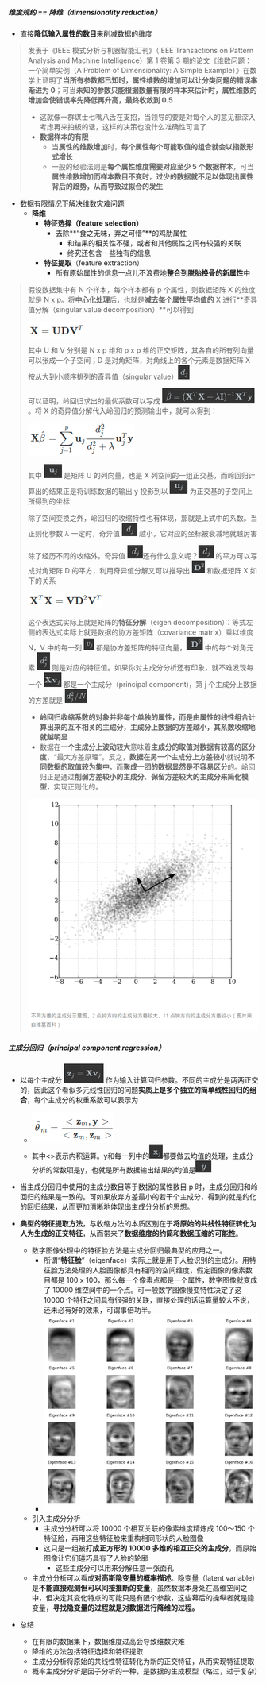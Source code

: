##### 维度规约 == **降维**（dimensionality reduction）

* 直接**降低输入属性的数目**来削减数据的维度

> 发表于《IEEE 模式分析与机器智能汇刊》（IEEE Transactions on Pattern Analysis and Machine Intelligence）第 1 卷第 3 期的论文《维数问题：一个简单实例（A Problem of Dimensionality: A Simple Example）》在数学上证明了**当所有参数都已知时，属性维数的增加可以让分类问题的错误率渐进为 0**；可当**未知的参数只能根据数量有限的样本来估计时，属性维数的增加会使错误率先降低再升高，最终收敛到 0.5**
>
> * 这就像一群谋士七嘴八舌在支招，当领导的要是对每个人的意见都深入考虑再来拍板的话，这样的决策也没什么准确性可言了
> * **数据样本的有限**
>   * 当**属性的维数增加**时，**每个属性每个可能取值的组合就会以指数形式增长**
>   * 一般的经验法则是**每个属性维度需要对应至少 5 个数据样本**，可当**属性维数增加而样本数目不变时**，**过少的数据就不足以体现出属性背后的趋势，从而导致过拟合的发生**

* 数据有限情况下解决维数灾难问题
  * **降维**
    * **特征选择（feature selection）**
      * 去除**“食之无味，弃之可惜”**的鸡肋属性
        * 和结果的相关性不强，或者和其他属性之间有较强的关联
        * 终究还包含一些独有的信息
    * **特征提取**（feature extraction）
      * 所有原始属性的信息一点儿不浪费地**整合到脱胎换骨的新属性**中

> 假设数据集中有 N 个样本，每个样本都有 p 个属性，则数据矩阵 X 的维度就是 N x p。将**中心化处理**后，也就是**减去每个属性平均值的** X 进行**奇异值分解（singular value decomposition）**可以得到
>
> ![image-20210813093351292](线性降维_主成分的使用.assets/image-20210813093351292.png)
>
> 其中 U 和 V 分别是 N x p 维和 p x p 维的正交矩阵，其各自的所有列向量可以张成一个子空间；D 是对角矩阵，对角线上的各个元素是数据矩阵 X 按从大到小顺序排列的奇异值（singular value）![image-20210813093843080](线性降维_主成分的使用.assets/image-20210813093843080.png)
>
> 可以证明，岭回归求出的最优系数可以写成 ![image-20210813093911518](线性降维_主成分的使用.assets/image-20210813093911518.png)。将 X 的奇异值分解代入岭回归的预测输出中，就可以得到：
>
> ![image-20210813093926634](线性降维_主成分的使用.assets/image-20210813093926634.png)
>
> 其中 ![image-20210813094132880](线性降维_主成分的使用.assets/image-20210813094132880.png) 是矩阵 U 的列向量，也是 X 列空间的一组正交基，而岭回归计算出的结果正是将训练数据的输出  y 投影到以  ![image-20210813094132880](线性降维_主成分的使用.assets/image-20210813094132880.png) 为正交基的子空间上所得到的坐标
>
> 除了空间变换之外，岭回归的收缩特性也有体现，那就是上式中的系数。当正则化参数 λ 一定时，奇异值 ![image-20210813094300771](线性降维_主成分的使用.assets/image-20210813094300771.png) 越小，它对应的坐标被衰减地就越厉害
>
> 除了经历不同的收缩外，奇异值 ![image-20210813094300771](线性降维_主成分的使用.assets/image-20210813094300771.png)还有什么意义呢？![image-20210813094300771](线性降维_主成分的使用.assets/image-20210813094300771.png) 的平方可以写成对角矩阵 D 的平方，利用奇异值分解又可以推导出 ![image-20210813094350856](线性降维_主成分的使用.assets/image-20210813094350856.png) 和数据矩阵 X 如下的关系
>
> ![image-20210813094402100](线性降维_主成分的使用.assets/image-20210813094402100.png)
>
> 这个表达式实际上就是矩阵的**特征分解**（eigen decomposition）：等式左侧的表达式实际上就是数据的协方差矩阵（covariance matrix）乘以维度 N，V 中的每一列 ![image-20210813094445940](线性降维_主成分的使用.assets/image-20210813094445940.png) 都是协方差矩阵的特征向量，![image-20210813094501967](线性降维_主成分的使用.assets/image-20210813094501967.png) 中的每个对角元素 ![image-20210813094526512](线性降维_主成分的使用.assets/image-20210813094526512.png) 则是对应的特征值。如果你对主成分分析还有印象，就不难发现每一个 ![image-20210813094541983](线性降维_主成分的使用.assets/image-20210813094541983.png) 都是一个主成分（principal component)，第 j 个主成分上数据的方差就是 ![image-20210813094554935](线性降维_主成分的使用.assets/image-20210813094554935.png)
>
> * **岭回归收缩系数的对象并非每个单独的属性，而是由属性的线性组合计算出来的互不相关的主成分，主成分上数据的方差越小，其系数收缩地就越明显**
> * 数据在**一个主成分上波动较大**意味着**主成分的取值对数据有较高的区分度**，“最大方差原理”。反之，**数据在另一个主成分上方差较小**就说明**不同数据的取值较为集中**，而**聚成一团的数据显然是不容易区分**的。岭回归正是通过**削弱方差较小的主成分**、**保留方差较大的主成分来简化模型**，实现正则化的。
>
> ![image-20210813094902327](线性降维_主成分的使用.assets/image-20210813094902327.png)

##### 主成分回归（principal component regression）

* 以每个主成分 ![image-20210813095024410](线性降维_主成分的使用.assets/image-20210813095024410.png) 作为输入计算回归参数。不同的主成分是两两正交的，因此这个看似多元线性回归的问题**实质上是多个独立的简单线性回归的组合**，每个主成分的权重系数可以表示为
  * ![image-20210813100310128](线性降维_主成分的使用.assets/image-20210813100310128.png)
  * 其中<>表示内积运算。y和每一列中的![image-20210813100359790](线性降维_主成分的使用.assets/image-20210813100359790.png)都要做去均值的处理，主成分分析的常数项是y，也就是所有数据输出结果的均值是![image-20210813100435132](线性降维_主成分的使用.assets/image-20210813100435132.png)
* 当主成分回归中使用的主成分数目等于数据的属性数目 p 时，主成分回归和岭回归的结果是一致的。可如果放弃方差最小的若干个主成分，得到的就是约化的回归结果，从而更加清晰地体现出主成分分析的思想。
* **典型的特征提取方法**，与收缩方法的本质区别在于**将原始的共线性特征转化为人为生成的正交特征**，从而带来了**数据维度的约简和数据压缩的可能性**。
  * 数字图像处理中的特征脸方法是主成分回归最典型的应用之一。
    * 所谓“**特征脸**”（eigenface）实际上就是用于人脸识别的主成分。用特征脸方法处理的人脸图像都具有相同的空间维度，假定图像的像素数目都是 100 x 100，那么每一个像素点都是一个属性，数字图像就变成了 10000 维空间中的一个点。可一般数字图像慢变特性决定了这 10000 个特征之间具有很强的关联，直接处理的话运算量较大不说，还未必有好的效果，可谓事倍功半。
    * ![image-20210813100756725](线性降维_主成分的使用.assets/image-20210813100756725.png)
  * 引入主成分分析
    * 主成分分析可以将 10000 个相互关联的像素维度精炼成 100～150 个特征脸，再用这些特征脸来重构相同形状的人脸图像
    * 这只是一组被**打成正方形的 10000 多维的相互正交的主成分**，而原始图像让它们碰巧具有了人脸的轮廓
      * 这些主成分可以用来分解任意一张面孔
  * 主成分分析可以看成**对高斯隐变量的概率描述**。隐变量（latent variable）是**不能直接观测但可以间接推断的变量**，虽然数据本身处在高维空间之中，但决定其变化特点的可能只是有限个参数，这些幕后的操纵者就是隐变量，**寻找隐变量的过程就是对数据进行降维的过程。**

* 总结
  * 在有限的数据集下，数据维度过高会导致维数灾难
  * 降维的方法包括特征选择和特征提取
  * 主成分分析将原始的共线性特征转化为新的正交特征，从而实现特征提取
  * 概率主成分分析是因子分析的一种，是数据的生成模型（略过，过于复杂）

